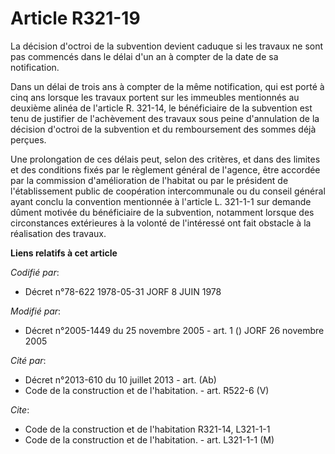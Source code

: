 # Article R321-19

La décision d'octroi de la subvention devient caduque si les travaux ne sont pas commencés dans le délai d'un an à compter de
la date de sa notification.

Dans un délai de trois ans à compter de la même notification, qui est porté à cinq ans lorsque les travaux portent sur les
immeubles mentionnés au deuxième alinéa de l'article R. 321-14, le bénéficiaire de la subvention est tenu de justifier de
l'achèvement des travaux sous peine d'annulation de la décision d'octroi de la subvention et du remboursement des sommes déjà
perçues.

Une prolongation de ces délais peut, selon des critères, et dans des limites et des conditions fixés par le règlement général
de l'agence, être accordée par la commission d'amélioration de l'habitat ou par le président de l'établissement public de
coopération intercommunale ou du conseil général ayant conclu la convention mentionnée à l'article L. 321-1-1 sur demande
dûment motivée du bénéficiaire de la subvention, notamment lorsque des circonstances extérieures à la volonté de l'intéressé
ont fait obstacle à la réalisation des travaux.

**Liens relatifs à cet article**

_Codifié par_:

  - Décret n°78-622 1978-05-31 JORF 8 JUIN 1978

_Modifié par_:

  - Décret n°2005-1449 du 25 novembre 2005 - art. 1 () JORF 26 novembre 2005

_Cité par_:

  - Décret n°2013-610 du 10 juillet 2013 - art. (Ab)
  - Code de la construction et de l'habitation. - art. R522-6 (V)

_Cite_:

  - Code de la construction et de l'habitation R321-14, L321-1-1
  - Code de la construction et de l'habitation. - art. L321-1-1 (M)
